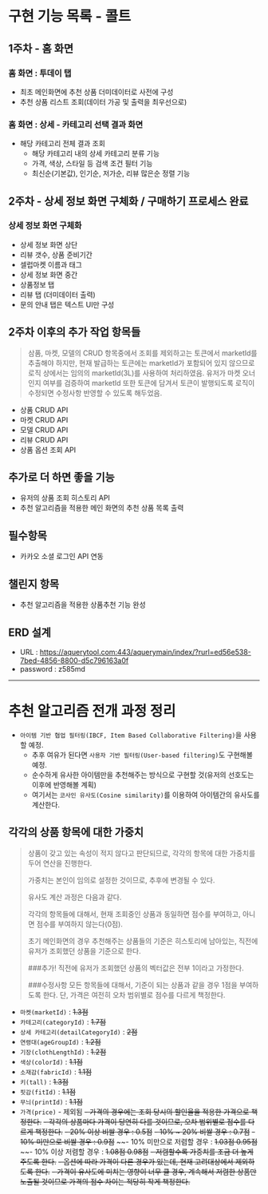 # 구현 기능 목록 - 콜트


## 1주차 - 홈 화면


### 홈 화면 : 투데이 탭
- 최초 메인화면에 추천 상품 더미데이터로 사전에 구성
- 추천 상품 리스트 조회(데이터 가공 및 출력을 최우선으로)    


### 홈 화면 : 상세 - 카테고리 선택 결과 화면
- 해당 카테고리 전체 결과 조회
    - 해당 카테고리 내의 상세 카테고리 분류 기능
    - 가격, 색상, 스타일 등 검색 조건 필터 기능
    - 최신순(기본값), 인기순, 저가순, 리뷰 많은순 정렬 기능


## 2주차 - 상세 정보 화면 구체화 / 구매하기 프로세스 완료


### 상세 정보 화면 구체화
- 상세 정보 화면 상단
- 리뷰 갯수, 상품 준비기간
- 셀럽마켓 이름과 태그
- 상세 정보 화면 중간
- 상품정보 탭
- 리뷰 탭 (더미데이터 출력)
- 문의 안내 탭은 텍스트 UI만 구성

## 2주차 이후의 추가 작업 항목들
>삼품, 마켓, 모델의 CRUD 항목중에서 조회를 제외하고는 토큰에서 marketId를 추출해야 하지만, 현재 발급하는 토큰에는 marketId가 포함되어 있지 않으므로
>로직 상에서는 임의의 marketId(3L)를 사용하여 처리하였음. 유저가 마켓 오너인지 여부를 검증하여 marketId 또한 토큰에 담겨서 
>토큰이 발행되도록 로직이 수정되면 수정사항 반영할 수 있도록 해두었음.
- 상품 CRUD API
- 마켓 CRUD API
- 모델 CRUD API
- 리뷰 CRUD API
- 상품 옵션 조회 API

## 추가로 더 하면 좋을 기능
- 유저의 상품 조회 히스토리 API
- 추천 알고리즘을 적용한 메인 화면의 추천 상품 목록 출력

## 필수항목
- 카카오 소셜 로그인 API 연동


## 챌린지 항목
- 추천 알고리즘을 적용한 상품추천 기능 완성

## ERD 설계
- URL : https://aquerytool.com:443/aquerymain/index/?rurl=ed56e538-7bed-4856-8800-d5c796163a0f
- password : z585md

---

# 추천 알고리즘 전개 과정 정리
- `아이템 기반 협업 필터링(IBCF, Item Based Collaborative Filtering)`을 사용할 예정.
    - 추후 여유가 된다면 `사용자 기반 필터링(User-based filtering)`도 구현해볼 예정.
    - 순수하게 유사한 아이템만을 추천해주는 방식으로 구현할 것(유저의 선호도는 이후에 반영해볼 계획)
    - 여기서는 `코사인 유사도(Cosine similarity)`를 이용하여 아이템간의 유사도를 계산한다.
    
## 각각의 상품 항목에 대한 가중치
>상품이 갖고 있는 속성이 적지 않다고 판단되므로, 각각의 항목에 대한 가중치를 두어 연산을 진행한다.
>
>가중치는 본인이 임의로 설정한 것이므로, 추후에 변경될 수 있다.
>
>유사도 계산 과정은 다음과 같다.
>
>각각의 항목들에 대해서, 현재 조회중인 상품과 동일하면 점수를 부여하고, 아니면 점수를 부여하지 않는다(0점).
>
>초기 메인화면의 경우 추천해주는 상품들의 기준은 히스토리에 남아있는, 직전에 유저가 조회했던 상품을 기준으로 한다.
>
>###추가!
>직전에 유저가 조회했던 상품의 벡터값은 전부 1이라고 가정한다.
>
>###수정사항
>모든 항목들에 대해서, 기준이 되는 상품과 같을 경우 1점을 부여하도록 한다.
>단, 가격은 여전히 오차 범위별로 점수를 다르게 책정한다.

- `마켓(marketId)` : ~~1.3점~~
- `카테고리(categoryId)` : ~~1.7점~~
- `상세 카테고리(detailCategoryId)` : ~~2점~~
- `연령대(ageGroupId)` : ~~1.2점~~
- `기장(clothLengthId)` : ~~1.2점~~
- `색상(colorId)` : ~~1.1점~~
- `소재감(fabricId)` : ~~1.1점~~
- `키(tall)` : ~~1.3점~~
- `핏감(fitId)` : ~~1.1점~~
- `무늬(printId)` : ~~1.1점~~
- `가격(price)` - 제외됨
         ~~- 가격의 경우에는 조회 당시의 할인율을 적용한 가격으로 책정한다.~~
     ~~- 각각의 상품마다 가격이 당연히 다를 것이므로, 오차 범위별로 점수를 다르게 책정한다.~~
         ~~- 20% 이상 비쌀 경우 : 0.5점~~
         ~~- 10% ~ 20% 비쌀 경우 : 0.7점~~
         ~~- 10% 미만으로 비쌀 경우 : 0.9점~~
         ~~- 10% 미만으로 저렴할 경우 : ~~1.03점 0.95점~~
         ~~- 10% 이상 저렴할 경우 : ~~1.08점 0.98점~~
     ~~- 저렴할수록 가중치를 조금 더 높게 주도록 한다.~~
     ~~- 옵션에 따라 가격이 다른 경우가 있는데, 현재 고려대상에서 제외하도록 한다.~~
     ~~- 가격이 유사도에 미치는 영향이 너무 클 경우, 계속해서 저렴한 상품만 노출될 것이므로 가격의 점수 차이는 적당히 작게 책정한다.~~